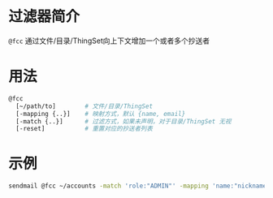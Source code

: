 过滤器简介
======= 

`@fcc` 通过文件/目录/ThingSet向上下文增加一个或者多个抄送者
 

用法
=======

```bash
@fcc 
  [~/path/to]        # 文件/目录/ThingSet
  [-mapping {..}]    # 映射方式，默认 {name, email}
  [-match {..}]      # 过滤方式，如果未声明，对于目录/ThingSet 无视
  [-reset]           # 重置对应的抄送者列表
```


示例
=======

```bash
sendmail @fcc ~/accounts -match 'role:"ADMIN"' -mapping 'name:"nickname",email:"email"'
```

